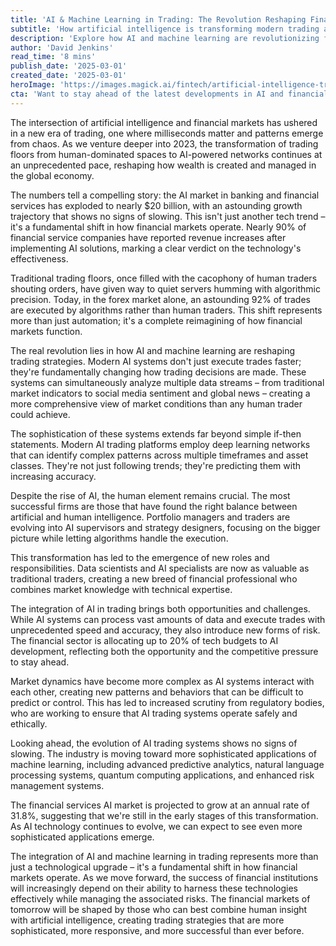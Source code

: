 ```yaml
---
title: 'AI & Machine Learning in Trading: The Revolution Reshaping Financial Markets'
subtitle: 'How artificial intelligence is transforming modern trading and financial markets'
description: 'Explore how AI and machine learning are revolutionizing financial markets, with 92% of forex trades now executed by algorithms. Learn how modern trading combines artificial and human intelligence to create more sophisticated and successful trading strategies.'
author: 'David Jenkins'
read_time: '8 mins'
publish_date: '2025-03-01'
created_date: '2025-03-01'
heroImage: 'https://images.magick.ai/fintech/artificial-intelligence-trading-markets.jpg'
cta: 'Want to stay ahead of the latest developments in AI and financial markets? Follow us on LinkedIn for exclusive insights, expert analysis, and breaking news in the rapidly evolving world of AI-powered trading.'
---
```


The intersection of artificial intelligence and financial markets has ushered in a new era of trading, one where milliseconds matter and patterns emerge from chaos. As we venture deeper into 2023, the transformation of trading floors from human-dominated spaces to AI-powered networks continues at an unprecedented pace, reshaping how wealth is created and managed in the global economy.

The numbers tell a compelling story: the AI market in banking and financial services has exploded to nearly $20 billion, with an astounding growth trajectory that shows no signs of slowing. This isn't just another tech trend – it's a fundamental shift in how financial markets operate. Nearly 90% of financial service companies have reported revenue increases after implementing AI solutions, marking a clear verdict on the technology's effectiveness.

Traditional trading floors, once filled with the cacophony of human traders shouting orders, have given way to quiet servers humming with algorithmic precision. Today, in the forex market alone, an astounding 92% of trades are executed by algorithms rather than human traders. This shift represents more than just automation; it's a complete reimagining of how financial markets function.

The real revolution lies in how AI and machine learning are reshaping trading strategies. Modern AI systems don't just execute trades faster; they're fundamentally changing how trading decisions are made. These systems can simultaneously analyze multiple data streams – from traditional market indicators to social media sentiment and global news – creating a more comprehensive view of market conditions than any human trader could achieve.

The sophistication of these systems extends far beyond simple if-then statements. Modern AI trading platforms employ deep learning networks that can identify complex patterns across multiple timeframes and asset classes. They're not just following trends; they're predicting them with increasing accuracy.

Despite the rise of AI, the human element remains crucial. The most successful firms are those that have found the right balance between artificial and human intelligence. Portfolio managers and traders are evolving into AI supervisors and strategy designers, focusing on the bigger picture while letting algorithms handle the execution.

This transformation has led to the emergence of new roles and responsibilities. Data scientists and AI specialists are now as valuable as traditional traders, creating a new breed of financial professional who combines market knowledge with technical expertise.

The integration of AI in trading brings both opportunities and challenges. While AI systems can process vast amounts of data and execute trades with unprecedented speed and accuracy, they also introduce new forms of risk. The financial sector is allocating up to 20% of tech budgets to AI development, reflecting both the opportunity and the competitive pressure to stay ahead.

Market dynamics have become more complex as AI systems interact with each other, creating new patterns and behaviors that can be difficult to predict or control. This has led to increased scrutiny from regulatory bodies, who are working to ensure that AI trading systems operate safely and ethically.

Looking ahead, the evolution of AI trading systems shows no signs of slowing. The industry is moving toward more sophisticated applications of machine learning, including advanced predictive analytics, natural language processing systems, quantum computing applications, and enhanced risk management systems.

The financial services AI market is projected to grow at an annual rate of 31.8%, suggesting that we're still in the early stages of this transformation. As AI technology continues to evolve, we can expect to see even more sophisticated applications emerge.

The integration of AI and machine learning in trading represents more than just a technological upgrade – it's a fundamental shift in how financial markets operate. As we move forward, the success of financial institutions will increasingly depend on their ability to harness these technologies effectively while managing the associated risks. The financial markets of tomorrow will be shaped by those who can best combine human insight with artificial intelligence, creating trading strategies that are more sophisticated, more responsive, and more successful than ever before.